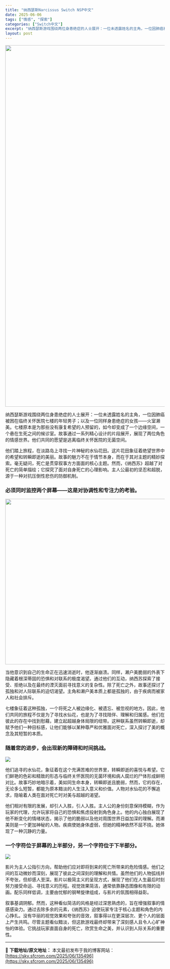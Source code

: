 ```yaml
---
title: "纳西瑟斯Narcissus Switch NSP中文"
date: 2025-06-06
tags: ["情感", "探索"]
categories: ["Switch中文"]
excerpt: "纳西瑟斯游戏围绕两位身患绝症的人士展开：一位未透露姓名的主角，一位因肺癌被困在临终关怀医院七楼的年轻男子；以及一位同样身患绝症的女孩——火室濑美。七楼原本是为那些没有康复希望的人预留的，如今却变成了一个边缘空间，一个悬在生死之间的候诊室。故事通过一系列精心设计的片段展开，展现了两位角色的情感世界。他&hellip;"
layout: post
---
```


<img class="aligncenter size-full wp-image-135498" src="https://sky.sfcrom.com/wp-content/uploads/2025/06/2025060607210845.webp" alt="" width="700" height="1142" />

纳西瑟斯游戏围绕两位身患绝症的人士展开：一位未透露姓名的主角，一位因肺癌被困在临终关怀医院七楼的年轻男子；以及一位同样身患绝症的女孩——火室濑美。七楼原本是为那些没有康复希望的人预留的，如今却变成了一个边缘空间，一个悬在生死之间的候诊室。故事通过一系列精心设计的片段展开，展现了两位角色的情感世界。他们共同的愿望是逃离临终关怀医院的无菌空间。

他们踏上旅程，在淡路岛上寻找一片神秘的水仙花田。这片花田象征着绝望世界中的希望和转瞬即逝的美丽。故事的魅力不在于情节本身，而在于其对主题的精妙探索。毫无疑问，死亡是贯穿叙事方方面面的核心主题。然而，《纳西苏》超越了对死亡的简单描绘；它探究了面对自身死亡的心理影响。主人公最初的坚忍和超脱，源于一种对抗压倒性悲伤的防御机制。
<h3>必须同时监控两个屏幕——这是对协调性和专注力的考验。</h3>
<img class="aligncenter size-full wp-image-135497" src="https://sky.sfcrom.com/wp-content/uploads/2025/06/2025060607210897.webp" alt="" width="930" height="523" />

当他意识到自己的生命正在迅速消逝时，他逐渐崩溃。同样，濑户美脆弱的外表下隐藏着根深蒂固的恐惧和对联系的极度渴望。通过他们的互动，纳西苏探索了接受、拒绝以及在最终的湮灭面前寻找意义的复杂性。除了死亡之外，故事还探讨了孤独和对人际联系的迫切渴望。主角和濑户美本质上都是孤独的，由于疾病而被家人和社会排斥。

七楼象征着这种孤独，一个将死之人被边缘化、被遗忘、被忽视的地方。因此，他们共同的旅程不仅是为了寻找水仙花，也是为了寻找陪伴、理解和归属感。他们在彼此的存在中找到慰藉，建立起超越身体局限的纽带。这种联系虽然转瞬即逝，却赋予他们一种目标感，让他们能够以某种尊严和优雅面对死亡，深入探讨了美的概念及其短暂的本质。
<h3>随着您的进步，会出现新的障碍和时间挑战。</h3>
<img src="https://shared.cloudflare.steamstatic.com/store_item_assets/steam/apps/3189350/ss_294b790d7861558958d4814197a689d0c9ed626e.1920x1080.jpg?t=1741132842" />

他们追寻的水仙花，象征着在这个充满苦难的世界里，转瞬即逝的喜悦与希望。它们鲜艳的色彩和精致的形态与临终关怀医院的无菌环境和病人腐烂的尸体形成鲜明对比。故事巧妙地暗示着，美如同生命本身，转瞬即逝且脆弱，然而，它的存在，无论多么短暂，都能为原本黯淡的人生注入意义和价值。人物对水仙花的不懈追求，隐喻着人类在面对死亡时对美与超越的渴望。

他们相对有限的发展，却引人入胜，引人入胜。主人公的身份刻意保持模糊，作为玩家的代理，允许玩家将自己的恐惧和焦虑投射到角色身上。他的内心独白展现了他不断变化的情绪状态，揭示了他的脆弱以及他对周围世界日益加深的理解。而濑美则是一个更加神秘的人物。疾病使她身体虚弱，但她的精神依然不屈不挠。她体现了一种沉静的力量。
<h3>一个字符位于屏幕的上半部分，另一个字符位于下半部分。</h3>
<img src="https://shared.cloudflare.steamstatic.com/store_item_assets/steam/apps/3189350/ss_86b754e420135a028277c4a269f16a736a200537.1920x1080.jpg?t=1741132842" />

影片为主人公指引方向，帮助他们应对即将到来的死亡所带来的危险情感。他们之间的互动微妙而深刻，展现了彼此之间深刻的理解和共情。虽然他们的人物弧线并不夸张，但却感人至深。影片以极简主义的呈现方式，展现了他们在人生最后时刻努力接受命运、寻找意义的历程。视觉效果简洁，通常依靠静态图像和有限的动画。配乐同样低调，主要由忧郁的钢琴旋律组成，与影片的氛围相得益彰。

叙事基调阴郁。然而，这种看似简洁的风格是经过深思熟虑的，旨在增强叙事的情感感染力。通过去除多余的元素，《纳西苏》迫使玩家专注于核心主题和角色的内心挣扎。没有华丽的视觉效果和夸张的音效，叙事得以在更深层次、更个人的层面上产生共鸣。尽管主题看似黯淡，但这款游戏最终却带来了深刻感人且令人心旷神怡的体验。它挑战玩家直面自身的死亡，欣赏生命之美，并认识到人际关系的重要性。

---
📖 **下载地址/原文地址：** 本文最初发布于我的博客网站：[https://sky.sfcrom.com/2025/06/135496](https://sky.sfcrom.com/2025/06/135496)
